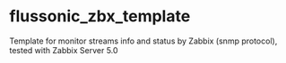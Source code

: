 # flussonic_zbx_template
Template for monitor streams info and status by Zabbix (snmp protocol), tested with Zabbix Server 5.0
